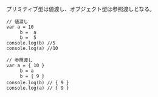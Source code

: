 プリミティブ型は値渡し、オブジェクト型は参照渡しとなる。
```
// 値渡し
var a = 10
     b =  a
     b =  5
console.log(b) //5
console.log(a) //10

// 参照渡し
var a = { 10 }
     b = a
     b = { 9 }
console.log(b) // { 9 }　
console.log(a) // { 9 }
```